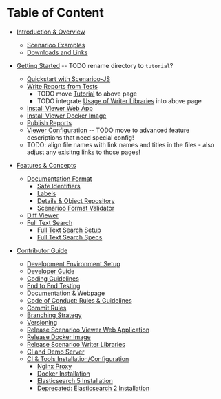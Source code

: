 # Table of Content

* [Introduction & Overview](README.md)
  * [Scenarioo Examples](examples.md)
  * [Downloads and Links](setup/downloads-and-links.md)

* [Getting Started](setup/README.md) -- TODO rename directory to `tutorial`?
  * [Quickstart with Scenarioo-JS](setup/Quickstart-JS.md)
  * [Write Reports from Tests](setup/01-Write-Reports-From-Tests.md)
     * TODO move [Tutorial](setup/tutorial.md) to above page
     * TODO integrate [Usage of Writer Libraries](setup/How-to-use-Scenarioo-Writer-Library.md) into above page
  * [Install Viewer Web App](setup/Scenarioo-Viewer-Web-Application-Setup.md)
  * [Install Viewer Docker Image](setup/Scenarioo-Viewer-Docker-Image.md)
  * [Publish Reports](setup/Publish-Documentation-Data.md)
  * [Viewer Configuration](setup/Configuration.md) -- TODO move to advanced feature descriptions that need special config!
  * TODO: align file names with link names and titles in the files - also adjust any exisitng links to those pages!

* [Features & Concepts](features/README.md)
  * [Documentation Format](features/Scenarioo-Writer-Documentation-Format.md)
    * [Safe Identifiers](features/Safe-Identifiers.md)
    * [Labels](features/Labels.md)
    * [Details & Object Repository](features/Details.md)
    * [Scenarioo Format Validator](features/validator-component/Scenarioo-Validator.md)
  * [Diff Viewer](features/diff-viewer/diff-viewer.md)
  * [Full Text Search](features/full-text-search/README.md)
     * [Full Text Search Setup](features/full-text-search/setup.md)
     * [Full Text Search Specs](features/full-text-search/specifications.md)

* [Contributor Guide](contribute/README.md)
  * [Development Environment Setup](contribute/Development-Environment-Setup.md)
  * [Developer Guide](contribute/Developer-Guide.md)
  * [Coding Guidelines](contribute/Coding-guidelines.md)
  * [End to End Testing](contribute/e2eTesting.md)
  * [Documentation & Webpage](contribute/Documentation-and-Webpage.md)
  * [Code of Conduct: Rules & Guidelines](contribute/Code-of-Conduct.md)
  * [Commit Rules](contribute/Commit-rules.md)
  * [Branching Strategy](contribute/Branching-strategy.md)
  * [Versioning](contribute/Versioning.md)
  * [Release Scenarioo Viewer Web Application](contribute/Release-Scenarioo-Viewer-Web-Application.md)
  * [Release Docker Image](contribute/Building-the-Docker-Image.md)   
  * [Release Scenarioo Writer Libraries](contribute/Release-Scenarioo-Writer-Library.md) 
  * [CI and Demo Server](contribute/Build-Server.md)
  * [CI & Tools Installation/Configuration](contribute/ci-server-setup/README.md)
    * [Nginx Proxy](contribute/ci-server-setup/nginx.md)        
    * [Docker Installation](contribute/ci-server-setup/docker.md)
    * [Elasticsearch 5 Installation](contribute/ci-server-setup/Elasticsearch-5.md)
    * [Deprecated: Elasticsearch 2 Installation](contribute/ci-server-setup/Elasticsearch-2.md)

